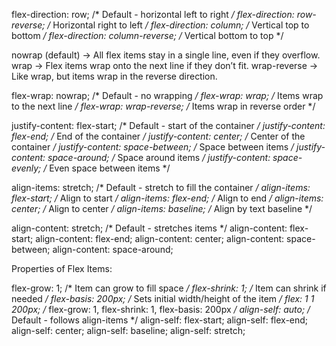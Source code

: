 flex-direction: row;              /* Default - horizontal left to right */
flex-direction: row-reverse;      /* Horizontal right to left */
flex-direction: column;           /* Vertical top to bottom */
flex-direction: column-reverse;   /* Vertical bottom to top */


nowrap (default) → All flex items stay in a single line, even if they overflow.
wrap → Flex items wrap onto the next line if they don’t fit.
wrap-reverse → Like wrap, but items wrap in the reverse direction.

flex-wrap: nowrap;                /* Default - no wrapping */
flex-wrap: wrap;                  /* Items wrap to the next line */
flex-wrap: wrap-reverse;          /* Items wrap in reverse order */

justify-content: flex-start;      /* Default - start of the container */
justify-content: flex-end;        /* End of the container */
justify-content: center;          /* Center of the container */
justify-content: space-between;   /* Space between items */
justify-content: space-around;    /* Space around items */
justify-content: space-evenly;    /* Even space between items */


align-items: stretch;             /* Default - stretch to fill the container */
align-items: flex-start;          /* Align to start */
align-items: flex-end;            /* Align to end */
align-items: center;              /* Align to center */
align-items: baseline;            /* Align by text baseline */


align-content: stretch;           /* Default - stretches items */
align-content: flex-start;
align-content: flex-end;
align-content: center;
align-content: space-between;
align-content: space-around;



Properties of Flex Items:

flex-grow: 1;                     /* Item can grow to fill space */
flex-shrink: 1;                   /* Item can shrink if needed */
flex-basis: 200px;                /* Sets initial width/height of the item */
flex: 1 1 200px;                  /* flex-grow: 1, flex-shrink: 1, flex-basis: 200px */
align-self: auto;                /* Default - follows align-items */
align-self: flex-start;
align-self: flex-end;
align-self: center;
align-self: baseline;
align-self: stretch;


